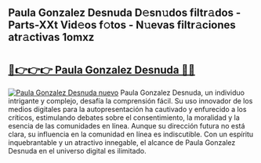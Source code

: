 ## Paula Gonzalez Desnuda D𝚎sn𝚞dos filtr𝚊dos - Parts-XXt Vid𝚎os f𝚘tos - N𝚞evas filtr𝚊ciones atr𝚊ctivas 1omxz

# <h2><a href="http://mb598x.tromn.icu/?c=Paula+Gonzalez+Desnuda">🔗👉👉👉 Paula Gonzalez Desnuda 🔗🔗</a></h2>

[![Paula Gonzalez Desnuda nuevo](https://i.imgur.com/pEAQMta.gif)](http://mb598x.tromn.icu/?c=Paula+Gonzalez+Desnuda)
Paula Gonzalez Desnuda, un individuo intrigante y complejo, desafía la comprensión fácil. Su uso innovador de los medios digitales para la autopresentación ha cautivado y enfurecido a los críticos, estimulando debates sobre el consentimiento, la moralidad y la esencia de las comunidades en línea. Aunque su dirección futura no está clara, su influencia en la comunidad en línea es indiscutible. Con un espíritu inquebrantable y un atractivo innegable, el alcance de Paula Gonzalez Desnuda en el universo digital es ilimitado.
